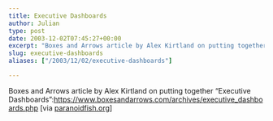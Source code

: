 ```yaml
---
title: Executive Dashboards
author: Julian
type: post
date: 2003-12-02T07:45:27+00:00
excerpt: "Boxes and Arrows article by Alex Kirtland on putting together 'Executive Dashboards'"
slug: executive-dashboards 
aliases: ["/2003/12/02/executive-dashboards"]

---
```

Boxes and Arrows article by Alex Kirtland on putting together &#8220;Executive Dashboards&#8221;:https://www.boxesandarrows.com/archives/executive_dashboards.php [via [paranoidfish.org][1]]

 [1]: https://www.paranoidfish.org/